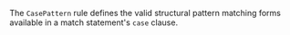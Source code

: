 The `CasePattern` rule defines the valid structural pattern matching forms
available in a match statement's `case` clause.

